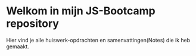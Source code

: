 # Welkom in mijn JS-Bootcamp repository
Hier vind je alle huiswerk-opdrachten en samenvattingen(Notes) die ik heb gemaakt.
